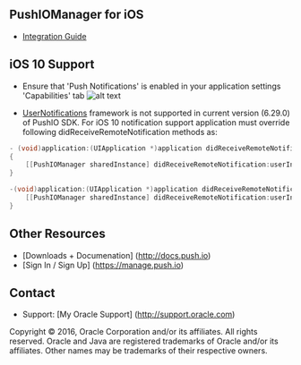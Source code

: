 ## PushIOManager for iOS

* [Integration Guide](http://docs.push.io)

## iOS 10 Support
* Ensure that 'Push Notifications' is enabled in your application settings 'Capabilities' tab ![alt text](http://i.stack.imgur.com/33Klz.png "Application Capabilities")


* [UserNotifications](https://developer.apple.com/reference/usernotifications) framework is not supported in current version (6.29.0) of PushIO SDK. For iOS 10 notification support application must override following didReceiveRemoteNotification methods as:

```objective-c
- (void)application:(UIApplication *)application didReceiveRemoteNotification:(NSDictionary *)userInfo fetchCompletionHandler:(void (^)(UIBackgroundFetchResult))completionHandler
{
    [[PushIOManager sharedInstance] didReceiveRemoteNotification:userInfo fetchCompletionResult:UIBackgroundFetchResultNewData fetchCompletionHandler:completionHandler];
}

-(void)application:(UIApplication *)application didReceiveRemoteNotification:(NSDictionary *)userInfo{
    [[PushIOManager sharedInstance] didReceiveRemoteNotification:userInfo];
}
```
## Other Resources
* [Downloads + Documenation] (http://docs.push.io)
* [Sign In / Sign Up] (https://manage.push.io)

## Contact
* Support: [My Oracle Support] (http://support.oracle.com)

Copyright © 2016, Oracle Corporation and/or its affiliates. All rights reserved. Oracle and Java are registered trademarks of Oracle and/or its affiliates. Other names may be trademarks of their respective owners.
